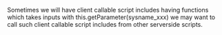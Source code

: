 Sometimes we will have client callable script includes having functions which takes inputs with this.getParameter(sysname_xxx)
we may want to call such client callable script includes from other serverside scripts. 
